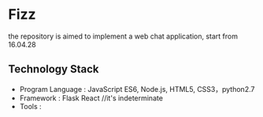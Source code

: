 # Fizz
the repository is aimed to implement a  web chat application, start from 16.04.28

<h2>Technology Stack</h2>
<ul>
<li>Program Language : JavaScript ES6, Node.js, HTML5, CSS3，python2.7 </li>
<li>Framework : Flask React  //it's indeterminate
<li>Tools :</li> 

</ul>
